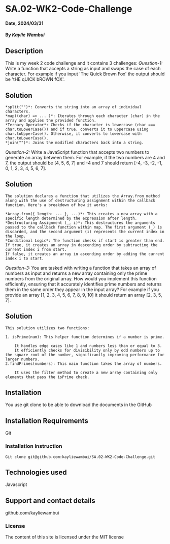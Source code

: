 # SA.02-WK2-Code-Challenge

#### Date, 2024/03/31

#### By *Kaylie Wambui*

## Description
This is my week 2 code challenge and it contains 3 challenges:
*Question-1:*
    Write a function that accepts a string as input and swaps the case of each character. For example if you input 'The Quick Brown Fox' the output should be 'tHE qUICK bROWN fOX'.
## Solution
    *split("")*: Converts the string into an array of individual characters.
    *map((char) => ... )*: Iterates through each character (char) in the array and applies the provided function.
    *Ternary Operator*: Checks if the character is lowercase (char === char.toLowerCase()) and if true, converts it to uppercase using char.toUpperCase(). Otherwise, it converts to lowercase with char.toLowerCase().
    *join("")*: Joins the modified characters back into a string.

*Question-2:*
    Write a JavaScript function that accepts two numbers to generate an array between them. For example, if the two numbers are 4 and 7, the output should be [4, 5, 6, 7] and -4 and 7 should return [-4, -3, -2, -1, 0, 1, 2, 3, 4, 5, 6, 7].
## Solution
    The solution declares a function that utilizes the Array.from method along with the use of destructuring assignment within the callback function. Here's a breakdown of how it works:

    *Array.from({ length: ... }, ...)*: This creates a new array with a specific length determined by the expression after length.  
    *Destructuring Assignment (_, i)*: This destructures the arguments passed to the callback function within map. The first argument (_) is discarded, and the second argument (i) represents the current index in the loop.
    *Conditional Logic*: The function checks if start is greater than end.
    If true, it creates an array in descending order by subtracting the current index i from start.
    If false, it creates an array in ascending order by adding the current index i to start.


*Question-3:*
    You are tasked with writing a function that takes an array of numbers as input and returns a new array containing only the prime numbers from the original array. How would you implement this function efficiently, ensuring that it accurately identifies prime numbers and returns them in the same order they appear in the input array? For example if you provide an array [1, 2, 3, 4, 5, 6, 7, 8, 9, 10] it should return an array [2, 3, 5, 7].
## Solution
    This solution utilizes two functions:

    1. isPrime(num): This helper function determines if a number is prime.

        It handles edge cases like 1 and numbers less than or equal to 3.
        It efficiently checks for divisibility only by odd numbers up to the square root of the number, significantly improving performance for larger numbers.
    2.findPrimes(numbers): This main function takes the array of numbers.

        It uses the filter method to create a new array containing only elements that pass the isPrime check.

## Installation
You use git clone to be able to download the documents in the GitHub

## Installation Requirements
Git

### Installation instruction
```
Git clone git@github.com:kayliewambui/SA.02-WK2-Code-Challenge.git

```

## Technologies used
Javascript

## Support and contact details
github.com/kayliewambui

### License
The content of this site is licensed under the MIT license
